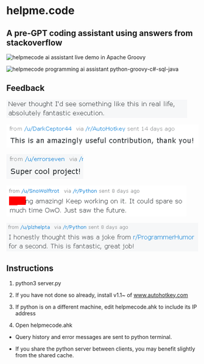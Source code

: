 # helpme.code

## A pre-GPT coding assistant using answers from stackoverflow

![helpmecode ai assistant live demo in Apache Groovy](Assets/helpme-apache-groovy-coding-ai-assistant-live-demo.gif)


![helpmecode programming ai assistant python-groovy-c#-sql-java](Assets/live-coding-machine-ai-demo.gif)


## Feedback

![helpmecode-AI-assistant](Assets/Augmented-Intelligence-Review2b.PNG)

![helpmecode-augmented-intelligence-review](Assets/Augmented-Intelligence-programming-review3.PNG)

![AI-helpmecode-user-review](Assets/Augmented-Intelligence-programming-review4.PNG)

![AI-augmented-intelligence-groovy-programming](Assets/augmented-intelligence-review1-b2.PNG)

![helpmecode-AI-augmented-intelligence-learning](Assets/augmented-intelligence-review2a.PNG)

## Instructions

1. python3 server.py

2. If you have not done so already, install v1.1~ of www.autohotkey.com

3. If python is on a different machine, edit helpmecode.ahk to include its IP address

4. Open helpmecode.ahk

* Query history and error messages are sent to python terminal.

* If you share the python server between clients, you may benefit slightly from the shared cache.
